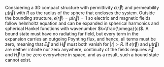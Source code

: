Considering a 3D compact structure with permittivity $\epsilon (\vec{r})$ and permeability $\mu (\vec{r})$ with $R$ as the radius of the sphere that encloses the system. Outside the bounding structure, $\epsilon (\vec{r})=\mu (\vec{r})=1$ so electric and magnetic fields follow helmholtz equation and can be expanded in spherical harmonics and spherical Hankel functions with wavenumber $k=\frac{\omega}{c}$. A bound state must have no radiating far field, but every term in the expansion carries an outgoing Poynting flux, and hence, all terms must be zero, meaning that $\vec{E}$ and $\vec{H}$ must both vanish for $|r| > R$. If $\epsilon (\vec{r})$ and $\mu (\vec{r})$ are neither infinite nor zero anywhere, continuity of the fields requires $\vec{E}$ and $\vec{H}$ to be zero everywhere in space, and as a result, such a bound state cannot exist.


